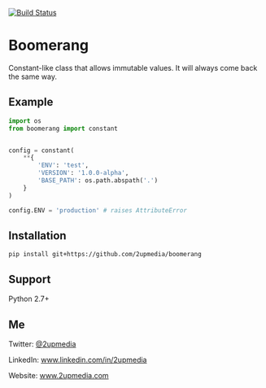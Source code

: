 [![Build Status](https://travis-ci.org/2upmedia/boomerang.svg)](https://travis-ci.org/2upmedia/boomerang)

# Boomerang

Constant-like class that allows immutable values. It will always come back the same way.

## Example

```python
import os
from boomerang import constant


config = constant(
    **{
        'ENV': 'test',
        'VERSION': '1.0.0-alpha',
        'BASE_PATH': os.path.abspath('.')
    }
)

config.ENV = 'production' # raises AttributeError
```

## Installation

`pip install git+https://github.com/2upmedia/boomerang`

## Support

Python 2.7+

## Me
Twitter: [@2upmedia](www.twitter.com/2upmedia)

LinkedIn: www.linkedin.com/in/2upmedia

Website: www.2upmedia.com
